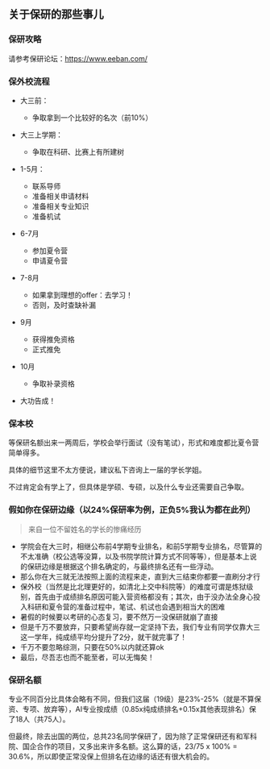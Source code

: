 ## 关于保研的那些事儿

### 保研攻略

请参考保研论坛：https://www.eeban.com/

### 保外校流程

- 大三前：
  - 争取拿到一个比较好的名次（前10%）

- 大三上学期：
  - 争取在科研、比赛上有所建树

- 1-5月：
  - 联系导师
  - 准备相关申请材料
  - 准备相关专业知识
  - 准备机试

- 6-7月
  - 参加夏令营
  - 申请夏令营

- 7-8月
  - 如果拿到理想的offer：去学习！
  - 否则，及时查缺补漏

- 9月
  - 获得推免资格
  - 正式推免

- 10月
  - 争取补录资格
- 大功告成！

### 保本校

等保研名额出来一两周后，学校会举行面试（没有笔试），形式和难度都比夏令营简单得多。

具体的细节这里不太方便说，建议私下咨询上一届的学长学姐。

不过肯定会有学上了，但具体是学硕、专硕，以及什么专业还需要自己争取。

### 假如你在保研边缘（以24%保研率为例，正负5%我认为都在此列）

> 来自一位不留姓名的学长的惨痛经历

- 学院会在大三时，相继公布前4学期专业排名，和前5学期专业排名，尽管算的不太准确（校公选等没算，以及书院学院计算方式不同等等），但是基本上说的保研边缘是根据这个排名确定的，与最终排名还有一些浮动。
- 那么你在大三就无法按照上面的流程来走，直到大三结束你都要一直刷分才行
- 保外校（当然是比北理更好的，如清北上交中科院等）的难度可谓是炼狱级别，首先由于成绩排名原因可能入营资格都没有；其次，由于没办法全身心投入科研和夏令营的准备过程中，笔试、机试也会遇到相当大的困难
- 暑假的时候要以考研的心态复习，要不然万一没保研就崩了直接
- 但是千万不要放弃，只要希望尚存就一定坚持下去，我们专业有同学仅靠大三这一学年，纯成绩平均分提升了2分，就干就完事了！
- 千万不要忽略综测，只要在50%以内就还算ok
- 最后，尽吾志也而不能至者，可以无悔矣！

### 保研名额

专业不同百分比具体会略有不同，但我们这届（19级）是23%-25%（就是不算保资、专项、放弃等），AI专业按成绩（0.85x纯成绩排名+0.15x其他表现排名）保了18人（共75人）。

但最终，除去出国的两位，总共23名同学保研了，因为除了正常保研还有和军科院、国企合作的项目，又多出来许多名额。这么算的话，23/75 x 100% = 30.6%，所以即使正常没保上但排名在边缘的话还有很大机会的。

